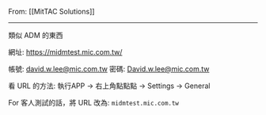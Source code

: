 From: [[MitTAC Solutions]]

---

類似 ADM 的東西

網址: https://midmtest.mic.com.tw/

帳號: david.w.lee@mic.com.tw
密碼: David.w.lee@mic.com.tw

看 URL 的方法:
執行APP → 右上角點點點 → Settings → General

For 客人測試的話，將 URL 改為: `midmtest.mic.com.tw`

